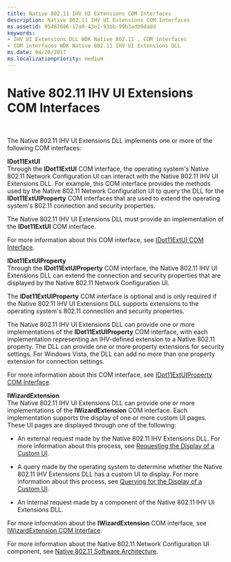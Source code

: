 ```yaml
---
title: Native 802.11 IHV UI Extensions COM Interfaces
description: Native 802.11 IHV UI Extensions COM Interfaces
ms.assetid: 95487686-17a0-43e2-93bb-99b3adb9dadd
keywords:
- IHV UI Extensions DLL WDK Native 802.11 , COM interfaces
- COM interfaces WDK Native 802.11 IHV UI Extensions DLL
ms.date: 04/20/2017
ms.localizationpriority: medium
---
```


# Native 802.11 IHV UI Extensions COM Interfaces




 

The Native 802.11 IHV UI Extensions DLL implements one or more of the following COM interfaces:

<a href="" id="idot11extui"></a>**IDot11ExtUI**  
Through the **IDot11ExtUI** COM interface, the operating system's Native 802.11 Network Configuration UI can interact with the Native 802.11 IHV UI Extensions DLL. For example, this COM interface provides the methods used by the Native 802.11 Network Configuration UI to query the DLL for the **IDot11ExtUIProperty** COM interfaces that are used to extend the operating system's 802.11 connection and security properties.

The Native 802.11 IHV UI Extensions DLL must provide an implementation of the **IDot11ExtUI** COM interface.

For more information about this COM interface, see [IDot11ExtUI COM Interface](/previous-versions/windows/hardware/wireless/ff553769(v=vs.85)).

<a href="" id="idot11extuiproperty"></a>**IDot11ExtUIProperty**  
Through the **IDot11ExtUIProperty** COM interface, the Native 802.11 IHV UI Extensions DLL can extend the connection and security properties that are displayed by the Native 802.11 Network Configuration UI.

The **IDot11ExtUIProperty** COM interface is optional and is only required if the Native 802.11 IHV UI Extensions DLL supports extensions to the operating system's 802.11 connection and security properties.

The Native 802.11 IHV UI Extensions DLL can provide one or more implementations of the **IDot11ExtUIProperty** COM interface, with each implementation representing an IHV-defined extension to a Native 802.11 property. The DLL can provide one or more property extensions for security settings. For Windows Vista, the DLL can add no more than one property extension for connection settings.

For more information about this COM interface, see [IDot11ExtUIProperty COM Interface](/previous-versions/windows/hardware/wireless/ff553746(v=vs.85)).

<a href="" id="iwizardextension"></a>**IWizardExtension**  
The Native 802.11 IHV UI Extensions DLL can provide one or more implementations of the **IWizardExtension** COM interface. Each implementation supports the display of one or more custom UI pages. These UI pages are displayed through one of the following:

-   An external request made by the Native 802.11 IHV Extensions DLL. For more information about this process, see [Requesting the Display of a Custom UI](requesting-the-display-of-a-custom-ui.md).

-   A query made by the operating system to determine whether the Native 802.11 IHV Extensions DLL has a custom UI to display. For more information about this process, see [Querying for the Display of a Custom UI](querying-for-the-display-of-a-custom-ui.md).

-   An internal request made by a component of the Native 802.11 IHV UI Extensions DLL.

For more information about the **IWizardExtension** COM interface, see [IWizardExtension COM Interface](https://go.microsoft.com/fwlink/p/?linkid=56607).

For more information about the Native 802.11 Network Configuration UI component, see [Native 802.11 Software Architecture](/previous-versions/windows/hardware/wireless/native-802-11-software-architecture).

 

 